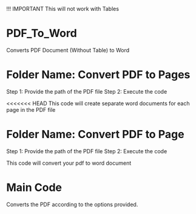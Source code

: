 !!! IMPORTANT
This will not work with Tables

# PDF_To_Word
Converts PDF Document (Without Table) to Word 

# Folder Name: Convert PDF to Pages
Step 1: Provide the path of the PDF file
Step 2: Execute the code

<<<<<<< HEAD
This code will  create separate word documents for each page in the PDF file


# Folder Name: Convert PDF to Page
Step 1: Provide the path of the PDF file
Step 2: Execute the code

This code will convert your pdf to word document

# Main Code
Converts the PDF according to the options provided.


